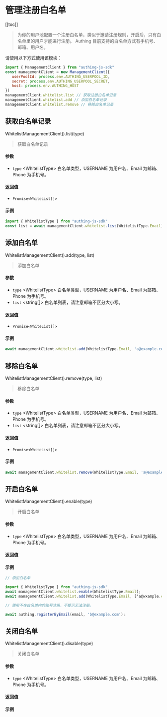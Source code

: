 
# 管理注册白名单

[[toc]]

> 为你的用户池配置一个注册白名单，类似于邀请注册规则，开启后，只有白名单里的用户才能进行注册。 Authing 目前支持的白名单方式有手机号、邮箱、用户名。



请使用以下方式使用该模块：
```javascript
import { ManagementClient } from "authing-js-sdk"
const managementClient = new ManagementClient({
   userPoolId: process.env.AUTHING_USERPOOL_ID,
   secret: process.env.AUTHING_USERPOOL_SECRET,
   host: process.env.AUTHING_HOST
})
managementClient.whitelist.list // 获取注册白名单记录
managementClient.whitelist.add // 添加白名单记录
managementClient.whitelist.remove // 移除白名单记录
```




## 获取白名单记录

WhitelistManagementClient().list(type)

> 获取白名单记录


#### 参数

- `type` \<WhitelistType\> 白名单类型，USERNAME 为用户名、Email 为邮箱、Phone 为手机号。 

#### 返回值

-  `Promise<WhiteList[]>` 

#### 示例

```javascript
import { WhitelistType } from "authing-js-sdk"
const list = await managementClient.whitelist.list(WhitelistType.Email);
```
      

## 添加白名单

WhitelistManagementClient().add(type, list)

> 添加白名单


#### 参数

- `type` \<WhitelistType\> 白名单类型，USERNAME 为用户名、Email 为邮箱、Phone 为手机号。 
- `list` \<string[]\> 白名单列表，请注意邮箱不区分大小写。 

#### 返回值

-  `Promise<WhiteList[]>` 

#### 示例

```javascript
await managementClient.whitelist.add(WhitelistType.Email, 'a@example.com');
```
      

## 移除白名单

WhitelistManagementClient().remove(type, list)

> 移除白名单


#### 参数

- `type` \<WhitelistType\> 白名单类型，USERNAME 为用户名、Email 为邮箱、Phone 为手机号。 
- `list` \<string[]\> 白名单列表，请注意邮箱不区分大小写。 

#### 返回值

-  `Promise<WhiteList[]>` 

#### 示例

```javascript
await managementClient.whitelist.remove(WhitelistType.Email, 'a@example.com');
```
      

## 开启白名单

WhitelistManagementClient().enable(type)

> 开启白名单


#### 参数

- `type` \<WhitelistType\> 白名单类型，USERNAME 为用户名、Email 为邮箱、Phone 为手机号。 

#### 返回值



#### 示例

```javascript
// 添加白名单

import { WhitelistType } from "authing-js-sdk"
await managementClient.whitelist.enable(WhitelistType.Email);
await managementClient.whitelist.add(WhitelistType.Email, [‘a@wxample.com’]);

// 使用不在白名单内的账号注册，不提示无法注册。

await authing.registerByEmail(email, 'b@example.com');
```
      

## 关闭白名单

WhitelistManagementClient().disable(type)

> 关闭白名单


#### 参数

- `type` \<WhitelistType\> 白名单类型，USERNAME 为用户名、Email 为邮箱、Phone 为手机号。 

#### 返回值



#### 示例


      